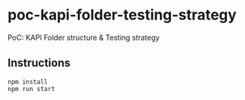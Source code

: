 # poc-kapi-folder-testing-strategy
PoC: KAPI Folder structure &amp; Testing strategy


## Instructions

    npm install
    npm run start